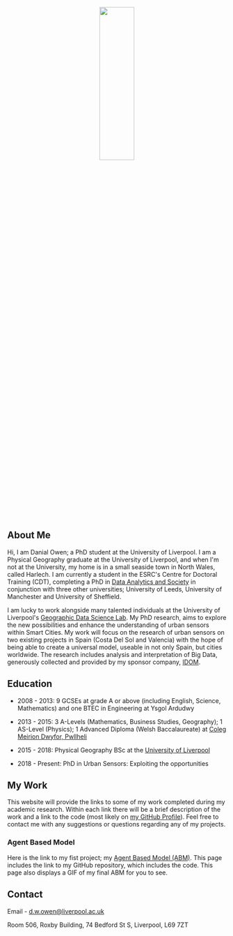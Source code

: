 <p align="center">
  <img width="40%" height="30%" src="profile_2.jpg">
</p>

## About Me

Hi, I am Danial Owen; a PhD student at the University of Liverpool. I am a Physical Geography graduate at the University of Liverpool, and when I'm not at the University, my home is in a small seaside town in North Wales, called Harlech. I am currently a student in the ESRC's Centre for Doctoral Training (CDT), completing a PhD in [Data Analytics and Society](https://datacdt.org/) in conjunction with three other universities; University of Leeds, University of Manchester and University of Sheffield.

I am lucky to work alongside many talented individuals at the University of Liverpool's [Geographic Data Science Lab](https://www.liverpool.ac.uk/geographic-data-science/about/). My PhD research, aims to explore the new possibilities and enhance the understanding of urban sensors within Smart Cities. My work will focus on the research of urban sensors on two existing projects in Spain (Costa Del Sol and Valencia) with the hope of being able to create a universal model, useable in not only Spain, but cities worldwide. The research includes analysis and interpretation of Big Data, generously collected and provided by my sponsor company, [IDOM](https://www.idom.com/).  

## Education

- 2008 - 2013: 9 GCSEs at grade A or above (including English, Science, Mathematics) and one BTEC in Engineering at Ysgol Ardudwy

- 2013 - 2015: 3 A-Levels (Mathematics, Business Studies, Geography); 1 AS-Level (Physics); 1 Advanced Diploma (Welsh Baccalaureate) at [Coleg Meirion Dwyfor, Pwllheli](https://www.gllm.ac.uk/)

- 2015 - 2018: Physical Geography BSc at the [University of Liverpool](https://www.liverpool.ac.uk/)

- 2018 - Present: PhD in Urban Sensors: Exploiting the opportunities  

## My Work

This website will provide the links to some of my work completed during my academic research. Within each link there will be a brief description of the work and a link to the code (most likely on [my GitHub Profile](https://github.com/danialowen)). Feel free to contact me with any suggestions or questions regarding any of my projects. 

### Agent Based Model 

Here is the link to my fist project; my [Agent Based Model (ABM)](ABM.md). This page includes the link to my GitHub repository, which includes the code. This page also displays a GIF of my final ABM for you to see. 


## Contact

Email - d.w.owen@liverpool.ac.uk

Room 506,
Roxby Building,
74 Bedford St S,
Liverpool,
L69 7ZT
